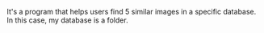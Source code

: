 It's a program that helps users find 5 similar images in a specific database. In this case, my database is a folder.
